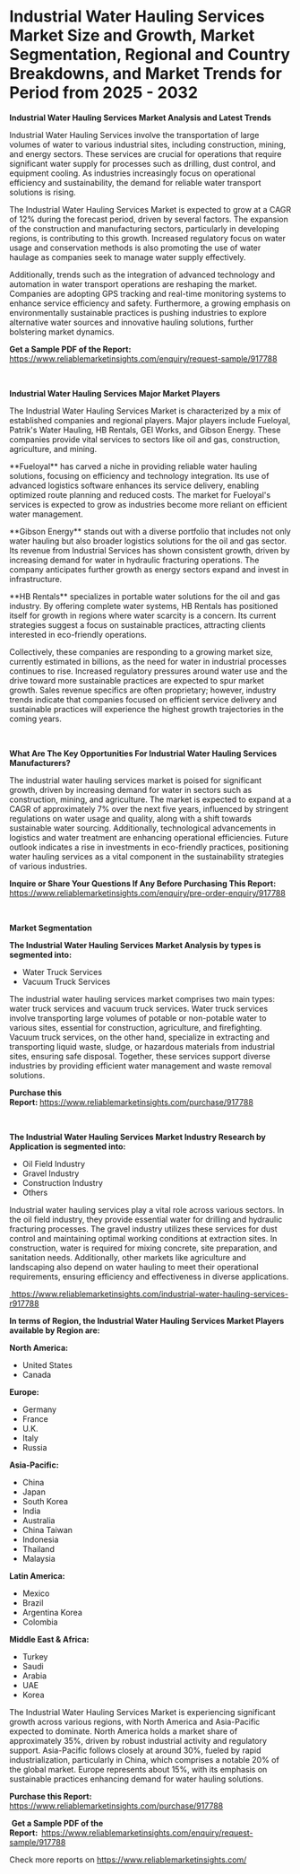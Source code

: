 <p><h1>Industrial Water Hauling Services Market Size and Growth, Market Segmentation, Regional and Country Breakdowns, and Market Trends for Period from 2025 -  2032</h1></p><p><strong>Industrial Water Hauling Services Market Analysis and Latest Trends</strong></p>
<p><p>Industrial Water Hauling Services involve the transportation of large volumes of water to various industrial sites, including construction, mining, and energy sectors. These services are crucial for operations that require significant water supply for processes such as drilling, dust control, and equipment cooling. As industries increasingly focus on operational efficiency and sustainability, the demand for reliable water transport solutions is rising.</p><p>The Industrial Water Hauling Services Market is expected to grow at a CAGR of 12% during the forecast period, driven by several factors. The expansion of the construction and manufacturing sectors, particularly in developing regions, is contributing to this growth. Increased regulatory focus on water usage and conservation methods is also promoting the use of water haulage as companies seek to manage water supply effectively.</p><p>Additionally, trends such as the integration of advanced technology and automation in water transport operations are reshaping the market. Companies are adopting GPS tracking and real-time monitoring systems to enhance service efficiency and safety. Furthermore, a growing emphasis on environmentally sustainable practices is pushing industries to explore alternative water sources and innovative hauling solutions, further bolstering market dynamics.</p></p>
<p><strong>Get a Sample PDF of the Report:&nbsp;</strong> <a href="https://www.reliablemarketinsights.com/enquiry/request-sample/917788?utm_campaign=2179&utm_medium=2&utm_source=Github&utm_content=ia&utm_term=07032025&utm_id=industrial-water-hauling-services">https://www.reliablemarketinsights.com/enquiry/request-sample/917788</a></p>
<p>&nbsp;</p>
<p><strong>Industrial Water Hauling Services Major Market Players</strong></p>
<p><p>The Industrial Water Hauling Services Market is characterized by a mix of established companies and regional players. Major players include Fueloyal, Patrik's Water Hauling, HB Rentals, GEI Works, and Gibson Energy. These companies provide vital services to sectors like oil and gas, construction, agriculture, and mining.</p><p>**Fueloyal** has carved a niche in providing reliable water hauling solutions, focusing on efficiency and technology integration. Its use of advanced logistics software enhances its service delivery, enabling optimized route planning and reduced costs. The market for Fueloyal's services is expected to grow as industries become more reliant on efficient water management.</p><p>**Gibson Energy** stands out with a diverse portfolio that includes not only water hauling but also broader logistics solutions for the oil and gas sector. Its revenue from Industrial Services has shown consistent growth, driven by increasing demand for water in hydraulic fracturing operations. The company anticipates further growth as energy sectors expand and invest in infrastructure.</p><p>**HB Rentals** specializes in portable water solutions for the oil and gas industry. By offering complete water systems, HB Rentals has positioned itself for growth in regions where water scarcity is a concern. Its current strategies suggest a focus on sustainable practices, attracting clients interested in eco-friendly operations.</p><p>Collectively, these companies are responding to a growing market size, currently estimated in billions, as the need for water in industrial processes continues to rise. Increased regulatory pressures around water use and the drive toward more sustainable practices are expected to spur market growth. Sales revenue specifics are often proprietary; however, industry trends indicate that companies focused on efficient service delivery and sustainable practices will experience the highest growth trajectories in the coming years.</p></p>
<p>&nbsp;</p>
<p><strong>What Are The Key Opportunities For Industrial Water Hauling Services Manufacturers?</strong></p>
<p><p>The industrial water hauling services market is poised for significant growth, driven by increasing demand for water in sectors such as construction, mining, and agriculture. The market is expected to expand at a CAGR of approximately 7% over the next five years, influenced by stringent regulations on water usage and quality, along with a shift towards sustainable water sourcing. Additionally, technological advancements in logistics and water treatment are enhancing operational efficiencies. Future outlook indicates a rise in investments in eco-friendly practices, positioning water hauling services as a vital component in the sustainability strategies of various industries.</p></p>
<p><strong>Inquire or Share Your Questions If Any Before Purchasing This Report:</strong> <a href="https://www.reliablemarketinsights.com/enquiry/pre-order-enquiry/917788?utm_campaign=2179&utm_medium=2&utm_source=Github&utm_content=ia&utm_term=07032025&utm_id=industrial-water-hauling-services">https://www.reliablemarketinsights.com/enquiry/pre-order-enquiry/917788</a></p>
<p>&nbsp;</p>
<p><strong>Market Segmentation</strong></p>
<p><strong>The Industrial Water Hauling Services Market Analysis by types is segmented into:</strong></p>
<p><ul><li>Water Truck Services</li><li>Vacuum Truck Services</li></ul></p>
<p><p>The industrial water hauling services market comprises two main types: water truck services and vacuum truck services. Water truck services involve transporting large volumes of potable or non-potable water to various sites, essential for construction, agriculture, and firefighting. Vacuum truck services, on the other hand, specialize in extracting and transporting liquid waste, sludge, or hazardous materials from industrial sites, ensuring safe disposal. Together, these services support diverse industries by providing efficient water management and waste removal solutions.</p></p>
<p><strong>Purchase this Report:&nbsp;</strong><a href="https://www.reliablemarketinsights.com/purchase/917788?utm_campaign=2179&utm_medium=2&utm_source=Github&utm_content=ia&utm_term=07032025&utm_id=industrial-water-hauling-services">https://www.reliablemarketinsights.com/purchase/917788</a></p>
<p>&nbsp;</p>
<p><strong>The Industrial Water Hauling Services Market Industry Research by Application is segmented into:</strong></p>
<p><ul><li>Oil Field Industry</li><li>Gravel Industry</li><li>Construction Industry</li><li>Others</li></ul></p>
<p><p>Industrial water hauling services play a vital role across various sectors. In the oil field industry, they provide essential water for drilling and hydraulic fracturing processes. The gravel industry utilizes these services for dust control and maintaining optimal working conditions at extraction sites. In construction, water is required for mixing concrete, site preparation, and sanitation needs. Additionally, other markets like agriculture and landscaping also depend on water hauling to meet their operational requirements, ensuring efficiency and effectiveness in diverse applications.</p></p>
<p><a href="https://www.reliablemarketinsights.com/industrial-water-hauling-services-r917788?utm_campaign=2179&utm_medium=2&utm_source=Github&utm_content=ia&utm_term=07032025&utm_id=industrial-water-hauling-services">&nbsp;https://www.reliablemarketinsights.com/industrial-water-hauling-services-r917788</a></p>
<p><strong>In terms of Region, the Industrial Water Hauling Services Market Players available by Region are:</strong></p>
<p>
    <p> <strong> North America: </strong>
        <ul>
            <li>United States</li>
            <li>Canada</li>
        </ul>
        </p> 
    <p> <strong> Europe: </strong>
        <ul>
            <li>Germany</li>
            <li>France</li>
            <li>U.K.</li>
            <li>Italy</li>
            <li>Russia</li>
        </ul>
        </p> 
    <p> <strong> Asia-Pacific: </strong>
        <ul>
            <li>China</li>
            <li>Japan</li>
            <li>South Korea</li>
            <li>India</li>
            <li>Australia</li>
            <li>China Taiwan</li>
            <li>Indonesia</li>
            <li>Thailand</li>
            <li>Malaysia</li>
        </ul>
        </p> 
    <p> <strong> Latin America: </strong>
        <ul>
            <li>Mexico</li>
            <li>Brazil</li>
            <li>Argentina Korea</li>
            <li>Colombia</li>
        </ul>
        </p> 
    <p> <strong> Middle East & Africa: </strong>
        <ul>
            <li>Turkey</li>
            <li>Saudi</li>
            <li>Arabia</li>
            <li>UAE</li>
            <li>Korea</li>
        </ul>
    </p>
    </p>
<p><p>The Industrial Water Hauling Services Market is experiencing significant growth across various regions, with North America and Asia-Pacific expected to dominate. North America holds a market share of approximately 35%, driven by robust industrial activity and regulatory support. Asia-Pacific follows closely at around 30%, fueled by rapid industrialization, particularly in China, which comprises a notable 20% of the global market. Europe represents about 15%, with its emphasis on sustainable practices enhancing demand for water hauling solutions.</p></p>
<p><strong>Purchase this Report: </strong><a href="https://www.reliablemarketinsights.com/purchase/917788?utm_campaign=2179&utm_medium=2&utm_source=Github&utm_content=ia&utm_term=07032025&utm_id=industrial-water-hauling-services">https://www.reliablemarketinsights.com/purchase/917788</a></p>
<p>&nbsp;<strong>Get a Sample PDF of the Report:&nbsp;&nbsp;</strong><a href="https://www.reliablemarketinsights.com/enquiry/request-sample/917788?utm_campaign=2179&utm_medium=2&utm_source=Github&utm_content=ia&utm_term=07032025&utm_id=industrial-water-hauling-services">https://www.reliablemarketinsights.com/enquiry/request-sample/917788</a></p>
<p><strong></strong></p>
<p>Check more reports on <a href="https://www.reliablemarketinsights.com/?utm_campaign=2179&utm_medium=2&utm_source=Github&utm_content=ia&utm_term=07032025&utm_id=industrial-water-hauling-services">https://www.reliablemarketinsights.com/</a></p>